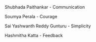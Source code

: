Shubhada Paithankar - Communication

Soumya Perala - Courage

Sai Yashwanth Reddy Gunturu - Simplicity

Hashmitha Katta - Feedback
